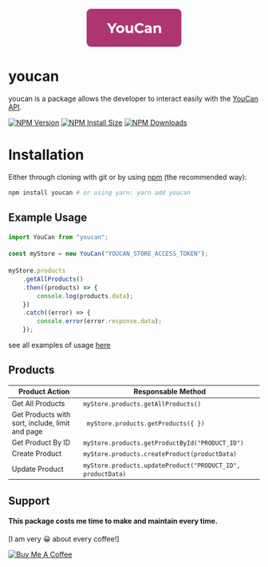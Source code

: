 <p align="center">
  <img src="https://github.com/EcomVite/youcan/blob/main/youcan.webp" alt="youcan Logo">
</p>

# youcan

youcan is a package allows the developer to interact easily with the [YouCan API](https://developer.youcan.shop/).
  
  [![NPM Version][npm-version-image]][npm-url]
  [![NPM Install Size][npm-install-size-image]][npm-install-size-url]
  [![NPM Downloads][npm-downloads-image]][npm-downloads-url]
  

# Installation

Either through cloning with git or by using [npm](http://npmjs.org) (the recommended way):
```bash
npm install youcan # or using yarn: yarn add youcan
```

## Example Usage
```js
import YouCan from "youcan";

const myStore = new YouCan("YOUCAN_STORE_ACCESS_TOKEN");

myStore.products
	.getAllProducts()
	.then((products) => {
		console.log(products.data);
	})
	.catch((error) => {
		console.error(error.response.data);
	});
```

see all examples of usage [here](https://github.com/EcomVite/youcan/tree/main/src/examples)

## Products
| Product Action | Responsable Method |
| - | - |
| Get All Products | `myStore.products.getAllProducts()` |
| Get Products with sort, include, limit and page | ` myStore.products.getProducts({ })` |
| Get Product By ID | `myStore.products.getProductById("PRODUCT_ID")` |
| Create Product | `myStore.products.createProduct(productData)` |
| Update Product | `myStore.products.updateProduct("PRODUCT_ID", productData)` |





## Support
#### This package costs me time to make and maintain every time.
[I am very 😀 about every coffee!]

<a href="https://www.buymeacoffee.com/imranbaali" target="_blank"><img src="https://cdn.buymeacoffee.com/buttons/v2/default-yellow.png" alt="Buy Me A Coffee" height="41" width="174"></a>

[npm-downloads-image]: https://badgen.net/npm/dm/youcan
[npm-downloads-url]: https://npmcharts.com/compare/youcan?minimal=true
[npm-install-size-image]: https://badgen.net/packagephobia/install/youcan
[npm-install-size-url]: https://packagephobia.com/result?p=youcan
[npm-url]: https://www.npmjs.com/package/youcan
[npm-version-image]: https://badgen.net/npm/v/youcan
